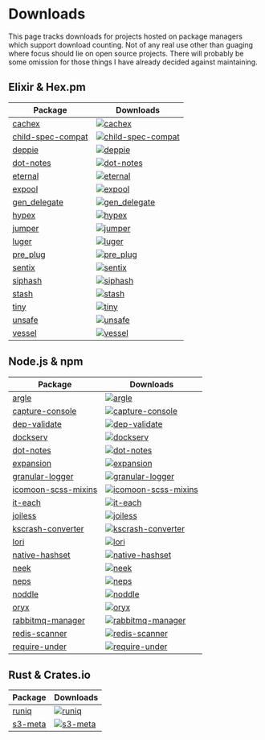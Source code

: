 # Downloads

This page tracks downloads for projects hosted on package managers which support download counting. Not of any real use other than guaging where focus should lie on open source projects. There will probably be some omission for those things I have already decided against maintaining.

## Elixir & Hex.pm

| Package                                                           | Downloads                                                                                                                                  |
| ----------------------------------------------------------------- | ------------------------------------------------------------------------------------------------------------------------------------------ |
| [cachex](https://github.com/whitfin/cachex)                       | [![cachex](https://img.shields.io/hexpm/dt/cachex.svg?style=flat-square)](https://hex.pm/packages/cachex)                                  |
| [child-spec-compat](https://github.com/whitfin/child-spec-compat) | [![child-spec-compat](https://img.shields.io/hexpm/dt/child_spec_compat.svg?style=flat-square)](https://hex.pm/packages/child_spec_compat) |
| [deppie](https://github.com/whitfin/deppie)                       | [![deppie](https://img.shields.io/hexpm/dt/deppie.svg?style=flat-square)](https://hex.pm/packages/deppie)                                  |
| [dot-notes](https://github.com/whitfin/dot-notes)                 | [![dot-notes](https://img.shields.io/hexpm/dt/dot_notes.svg?style=flat-square)](https://hex.pm/packages/dot_notes)                         |
| [eternal](https://github.com/whitfin/eternal)                     | [![eternal](https://img.shields.io/hexpm/dt/eternal.svg?style=flat-square)](https://hex.pm/packages/eternal)                               |
| [expool](https://github.com/whitfin/expool)                       | [![expool](https://img.shields.io/hexpm/dt/expool.svg?style=flat-square)](https://hex.pm/packages/expool)                                  |
| [gen_delegate](https://github.com/whitfin/gen_delegate)           | [![gen_delegate](https://img.shields.io/hexpm/dt/gen_delegate.svg?style=flat-square)](https://hex.pm/packages/gen_delegate)                |
| [hypex](https://github.com/whitfin/hypex)                         | [![hypex](https://img.shields.io/hexpm/dt/hypex.svg?style=flat-square)](https://hex.pm/packages/hypex)                                     |
| [jumper](https://github.com/whitfin/jumper)                       | [![jumper](https://img.shields.io/hexpm/dt/jumper.svg?style=flat-square)](https://hex.pm/packages/jumper)                                  |
| [luger](https://github.com/whitfin/luger)                         | [![luger](https://img.shields.io/hexpm/dt/luger.svg?style=flat-square)](https://hex.pm/packages/luger)                                     |
| [pre_plug](https://github.com/whitfin/pre_plug)                   | [![pre_plug](https://img.shields.io/hexpm/dt/pre_plug.svg?style=flat-square)](https://hex.pm/packages/pre_plug)                            |
| [sentix](https://github.com/whitfin/sentix)                       | [![sentix](https://img.shields.io/hexpm/dt/sentix.svg?style=flat-square)](https://hex.pm/packages/sentix)                                  |
| [siphash](https://github.com/whitfin/siphash)                     | [![siphash](https://img.shields.io/hexpm/dt/siphash.svg?style=flat-square)](https://hex.pm/packages/siphash)                               |
| [stash](https://github.com/whitfin/stash)                         | [![stash](https://img.shields.io/hexpm/dt/stash.svg?style=flat-square)](https://hex.pm/packages/stash)                                     |
| [tiny](https://github.com/whitfin/tiny)                           | [![tiny](https://img.shields.io/hexpm/dt/tiny.svg?style=flat-square)](https://hex.pm/packages/tiny)                                        |
| [unsafe](https://github.com/whitfin/unsafe)                       | [![unsafe](https://img.shields.io/hexpm/dt/unsafe.svg?style=flat-square)](https://hex.pm/packages/unsafe)                                  |
| [vessel](https://github.com/whitfin/vessel)                       | [![vessel](https://img.shields.io/hexpm/dt/vessel.svg?style=flat-square)](https://hex.pm/packages/vessel)                                  |

## Node.js & npm

| Package                                                               | Downloads                                                                                                                                            |
| --------------------------------------------------------------------- | ---------------------------------------------------------------------------------------------------------------------------------------------------- |
| [argle](https://github.com/whitfin/argle)                             | [![argle](https://img.shields.io/npm/dt/argle.svg?style=flat-square)](https://www.npmjs.com/package/argle)                                           |
| [capture-console](https://github.com/whitfin/capture-console)         | [![capture-console](https://img.shields.io/npm/dt/capture-console.svg?style=flat-square)](https://www.npmjs.com/package/capture-console)             |
| [dep-validate](https://github.com/whitfin/dep-validate)               | [![dep-validate](https://img.shields.io/npm/dt/dep-validate.svg?style=flat-square)](https://www.npmjs.com/package/dep-validate)                      |
| [dockserv](https://github.com/whitfin/dockserv)                       | [![dockserv](https://img.shields.io/npm/dt/dockserv.svg?style=flat-square)](https://www.npmjs.com/package/dockserv)                                  |
| [dot-notes](https://github.com/whitfin/dot-notes)                     | [![dot-notes](https://img.shields.io/npm/dt/dot-notes.svg?style=flat-square)](https://www.npmjs.com/package/dot-notes)                               |
| [expansion](https://github.com/whitfin/expansion)                     | [![expansion](https://img.shields.io/npm/dt/expansion.svg?style=flat-square)](https://www.npmjs.com/package/expansion)                               |
| [granular-logger](https://github.com/whitfin/granular-logger)         | [![granular-logger](https://img.shields.io/npm/dt/granular-logger.svg?style=flat-square)](https://www.npmjs.com/package/granular-logger)             |
| [icomoon-scss-mixins](https://github.com/whitfin/icomoon-scss-mixins) | [![icomoon-scss-mixins](https://img.shields.io/npm/dt/icomoon-scss-mixins.svg?style=flat-square)](https://www.npmjs.com/package/icomoon-scss-mixins) |
| [it-each](https://github.com/whitfin/it-each)                         | [![it-each](https://img.shields.io/npm/dt/it-each.svg?style=flat-square)](https://www.npmjs.com/package/it-each)                                     |
| [joiless](https://github.com/whitfin/joiless)                         | [![joiless](https://img.shields.io/npm/dt/joiless.svg?style=flat-square)](https://www.npmjs.com/package/joiless)                                     |
| [kscrash-converter](https://github.com/whitfin/kscrash-converter)     | [![kscrash-converter](https://img.shields.io/npm/dt/kscrash-converter.svg?style=flat-square)](https://www.npmjs.com/package/kscrash-converter)       |
| [lori](https://github.com/whitfin/lori)                               | [![lori](https://img.shields.io/npm/dt/lori.svg?style=flat-square)](https://www.npmjs.com/package/lori)                                              |
| [native-hashset](https://github.com/whitfin/native-hashset)           | [![native-hashset](https://img.shields.io/npm/dt/native-hashset.svg?style=flat-square)](https://www.npmjs.com/package/native-hashset)                |
| [neek](https://github.com/whitfin/neek)                               | [![neek](https://img.shields.io/npm/dt/neek.svg?style=flat-square)](https://www.npmjs.com/package/neek)                                              |
| [neps](https://github.com/whitfin/neps)                               | [![neps](https://img.shields.io/npm/dt/neps.svg?style=flat-square)](https://www.npmjs.com/package/neps)                                              |
| [noddle](https://github.com/whitfin/noddle)                           | [![noddle](https://img.shields.io/npm/dt/noddle.svg?style=flat-square)](https://www.npmjs.com/package/noddle)                                        |
| [oryx](https://github.com/whitfin/oryx)                               | [![oryx](https://img.shields.io/npm/dt/oryx.svg?style=flat-square)](https://www.npmjs.com/package/oryx)                                              |
| [rabbitmq-manager](https://github.com/whitfin/rabbitmq-manager)       | [![rabbitmq-manager](https://img.shields.io/npm/dt/rabbitmq-manager.svg?style=flat-square)](https://www.npmjs.com/package/rabbitmq-manager)          |
| [redis-scanner](https://github.com/whitfin/redis-scanner)             | [![redis-scanner](https://img.shields.io/npm/dt/redis-scanner.svg?style=flat-square)](https://www.npmjs.com/package/redis-scanner)                   |
| [require-under](https://github.com/whitfin/require-under)             | [![require-under](https://img.shields.io/npm/dt/require-under.svg?style=flat-square)](https://www.npmjs.com/package/require-under)                   |

## Rust & Crates.io

| Package                                       | Downloads                                                                                                         |
| --------------------------------------------- | ----------------------------------------------------------------------------------------------------------------- |
| [runiq](https://github.com/whitfin/runiq)     | [![runiq](https://img.shields.io/crates/d/runiq.svg?style=flat-square)](https://www.crates.io/crates/runiq)       |
| [s3-meta](https://github.com/whitfin/s3-meta) | [![s3-meta](https://img.shields.io/crates/d/s3-meta.svg?style=flat-square)](https://www.crates.io/crates/s3-meta) |
